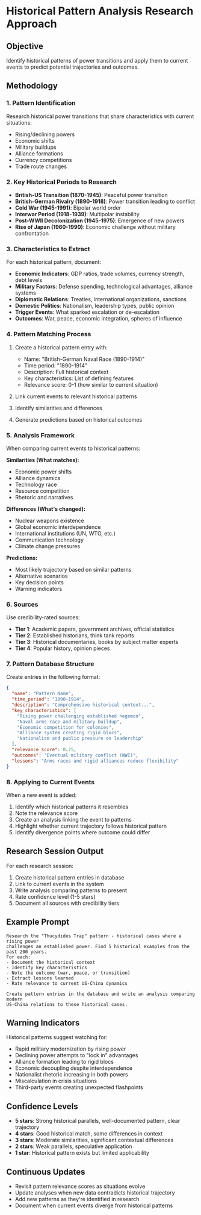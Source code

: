 # Historical Pattern Analysis Research Approach

## Objective
Identify historical patterns of power transitions and apply them to current events to predict potential trajectories and outcomes.

## Methodology

### 1. Pattern Identification
Research historical power transitions that share characteristics with current situations:
- Rising/declining powers
- Economic shifts
- Military buildups
- Alliance formations
- Currency competitions
- Trade route changes

### 2. Key Historical Periods to Research
- **British-US Transition (1870-1945)**: Peaceful power transition
- **British-German Rivalry (1890-1918)**: Power transition leading to conflict
- **Cold War (1945-1991)**: Bipolar world order
- **Interwar Period (1918-1939)**: Multipolar instability
- **Post-WWII Decolonization (1945-1975)**: Emergence of new powers
- **Rise of Japan (1960-1990)**: Economic challenge without military confrontation

### 3. Characteristics to Extract
For each historical pattern, document:
- **Economic Indicators**: GDP ratios, trade volumes, currency strength, debt levels
- **Military Factors**: Defense spending, technological advantages, alliance systems
- **Diplomatic Relations**: Treaties, international organizations, sanctions
- **Domestic Politics**: Nationalism, leadership types, public opinion
- **Trigger Events**: What sparked escalation or de-escalation
- **Outcomes**: War, peace, economic integration, spheres of influence

### 4. Pattern Matching Process
1. Create a historical pattern entry with:
   - Name: "British-German Naval Race (1890-1914)"
   - Time period: "1890-1914"
   - Description: Full historical context
   - Key characteristics: List of defining features
   - Relevance score: 0-1 (how similar to current situation)

2. Link current events to relevant historical patterns
3. Identify similarities and differences
4. Generate predictions based on historical outcomes

### 5. Analysis Framework
When comparing current events to historical patterns:

**Similarities (What matches):**
- Economic power shifts
- Alliance dynamics
- Technology race
- Resource competition
- Rhetoric and narratives

**Differences (What's changed):**
- Nuclear weapons existence
- Global economic interdependence
- International institutions (UN, WTO, etc.)
- Communication technology
- Climate change pressures

**Predictions:**
- Most likely trajectory based on similar patterns
- Alternative scenarios
- Key decision points
- Warning indicators

### 6. Sources
Use credibility-rated sources:
- **Tier 1**: Academic papers, government archives, official statistics
- **Tier 2**: Established historians, think tank reports
- **Tier 3**: Historical documentaries, books by subject matter experts
- **Tier 4**: Popular history, opinion pieces

### 7. Pattern Database Structure
Create entries in the following format:

```json
{
  "name": "Pattern Name",
  "time_period": "1890-1914",
  "description": "Comprehensive historical context...",
  "key_characteristics": [
    "Rising power challenging established hegemon",
    "Naval arms race and military buildup",
    "Economic competition for colonies",
    "Alliance system creating rigid blocs",
    "Nationalism and public pressure on leadership"
  ],
  "relevance_score": 0.75,
  "outcomes": "Eventual military conflict (WWI)",
  "lessons": "Arms races and rigid alliances reduce flexibility"
}
```

### 8. Applying to Current Events
When a new event is added:
1. Identify which historical patterns it resembles
2. Note the relevance score
3. Create an analysis linking the event to patterns
4. Highlight whether current trajectory follows historical pattern
5. Identify divergence points where outcome could differ

## Research Session Output
For each research session:
1. Create historical pattern entries in database
2. Link to current events in the system
3. Write analysis comparing patterns to present
4. Rate confidence level (1-5 stars)
5. Document all sources with credibility tiers

## Example Prompt
```
Research the "Thucydides Trap" pattern - historical cases where a rising power
challenges an established power. Find 5 historical examples from the past 200 years.
For each:
- Document the historical context
- Identify key characteristics
- Note the outcome (war, peace, or transition)
- Extract lessons learned
- Rate relevance to current US-China dynamics

Create pattern entries in the database and write an analysis comparing modern
US-China relations to these historical cases.
```

## Warning Indicators
Historical patterns suggest watching for:
- Rapid military modernization by rising power
- Declining power attempts to "lock in" advantages
- Alliance formation leading to rigid blocs
- Economic decoupling despite interdependence
- Nationalist rhetoric increasing in both powers
- Miscalculation in crisis situations
- Third-party events creating unexpected flashpoints

## Confidence Levels
- **5 stars**: Strong historical parallels, well-documented pattern, clear trajectory
- **4 stars**: Good historical match, some differences in context
- **3 stars**: Moderate similarities, significant contextual differences
- **2 stars**: Weak parallels, speculative application
- **1 star**: Historical pattern exists but limited applicability

## Continuous Updates
- Revisit pattern relevance scores as situations evolve
- Update analyses when new data contradicts historical trajectory
- Add new patterns as they're identified in research
- Document when current events diverge from historical patterns
